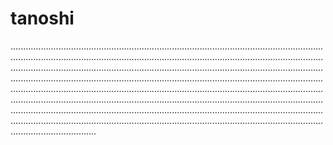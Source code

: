 # tanoshi
..................................................................................................................................................................................................................................................................................................................................................................................................................................................................................................................................................................................................................................................................................................................................................................................................................................................................................................................................................................................................................................................................